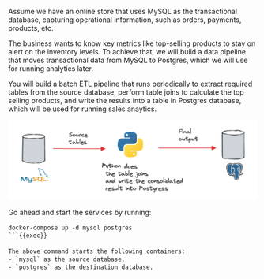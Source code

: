 Assume we have an online store that uses MySQL as the transactional database, capturing operational information, such as orders, payments, products, etc.

The business wants to know key metrics like top-selling products to stay on alert on the inventory levels. To achieve that, we will build a data pipeline that moves transactional data from MySQL to Postgres, which we will use for running analytics later. 

You will build a batch ETL pipeline that runs periodically to extract required tables from the source database, perform table joins to calculate the top selling products, and write the results into a table in Postgres database, which will be used for running sales anaytics.

![Batch ETL pipeline architecture](./images/architecture.png)

Go ahead and start the services by running:

```
docker-compose up -d mysql postgres
```{{exec}}

The above command starts the following containers:
- `mysql` as the source database.
- `postgres` as the destination database.
